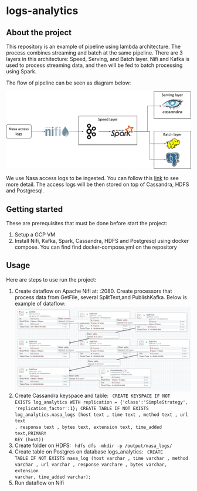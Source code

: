 # logs-analytics

## About the project

This repository is an example of pipeline using lambda architecture. 
The process combines streaming and batch at the same pipeline.
There are 3 layers in this architecture: Speed, Serving, and Batch layer.
Nifi and Kafka is used to process streaming data, and then will be fed to batch processing using Spark.

The flow of pipeline can be seen as diagram below:

![Pipeline diagram](logs-analytics-diagram.png)

We use Nasa access logs to be ingested. You can follow this [link](https://www.kaggle.com/datasets/souhagaa/nasa-access-log-dataset-1995) to see more detail. 
The access logs will be then stored on top of Cassandra, HDFS and Postgresql.

## Getting started

These are prerequisites that must be done before start the project:

1. Setup a GCP VM
2. Install Nifi, Kafka, Spark, Cassandra, HDFS and Postgresql using docker compose. You can find find docker-compose.yml on the repository


## Usage
Here are steps to use run the project:
1. Create dataflow on Apache Nifi at: <GCP VM IP>:2080. Create processors that process data from GetFile, several SplitText,and PublishKafka. Below is example of dataflow:
![Nifi dataflow diagram](nifi-diagram.png)
2. Create Cassandra keyspace and table: <code> CREATE KEYSPACE IF NOT EXISTS log_analytics WITH replication = {'class':'SimpleStrategy', 'replication_factor':1};
    CREATE TABLE IF NOT EXISTS log_analytics.nasa_logs (host text , time text , method text , url text , response text , bytes text, extension text, time_added text,PRIMARY KEY (host)) </code>
3. Create folder on HDFS: <code>  hdfs dfs -mkdir -p /output/nasa_logs/ </code>
4. Create table on Postgres on database logs_analytics: <code> CREATE TABLE IF NOT EXISTS nasa_log (host varchar , time varchar , method varchar , url varchar , response varchare , bytes varchar, extension varchar, time_added varchar); </code>
5. Run dataflow on Nifi
